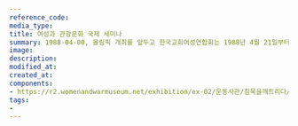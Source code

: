 ```yaml
---
reference_code:
media_type:
title: 여성과 관광문화 국제 세미나
summary: 1988-04-00, 올림픽 개최를 앞두고 한국교회여성연합회는 1988년 4월 21일부터 23일까지 제주도에서 <여성과 관광문화> 국제 세미나를 열었다. 윤정옥은 그간의 연구조사 결과를 공식적으로 발표했고, 7월 한국교회여성연합회 교회와사회위원회 산하에 정신대문제연구위원회가 설치됐다. 
image:
description:
modified_at:
created_at:
components:
- https://r2.womenandwarmuseum.net/exhibition/ex-02/운동사관/침묵을깨트리다/1988.4.21~23%20여성과%20관광문화%20세미나에서%20일본군'위안부'문제가%20처음%20공식적으로%20제기됨.jpg
tags:
-
---
```

